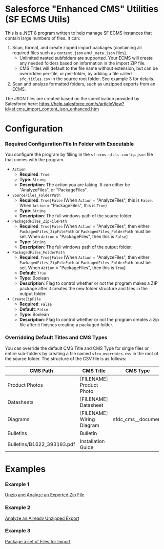# Salesforce "Enhanced CMS" Utilities (SF ECMS Utils)
 
This is a .NET 8 program written to help manage SF ECMS instances that contain large numbers of files. It can:

1. Scan, format, and create zipped import packages (containing all required files such as `content.json` and `_meta.json` files).
   * Unlimited nested subfolders are supported. Your ECMS will create any needed folders based on information in the import ZIP file.
   * CMS Titles will default to the file name without extension, but can be overridden per-file, or per-folder, by adding a file called `sfc_titles.csv` in the source root folder. See example 3 for details.
3. Scan and analyze formatted folders, such as unzipped exports from an ECMS.

The JSON files are created based on the specification provided by Salesforce here: https://help.salesforce.com/s/articleView?id=sf.cms_import_content_json_enhanced.htm

# Configuration

### Required Configuration File In Folder with Executable

You configure the program by filling in the `sf-ecms-utils-config.json` file that comes with the program.

* `Action`
  * **Required**: `True`
  * **Type**: `String`
  * **Description**: The action you are taking. It can either be "AnalyzeFiles", or "PackageFiles".
* `SourceFiles_FolderPath`
  * **Required**: `True|False` (When `Action` = "AnalyzeFiles", this is `False`. When `Action` = "PackageFiles", this is `True`)
  * **Type**: `String`
  * **Description**: The full windows path of the source folder.
* `PackagedFiles_ZipFilePath`
  * **Required**: `True|False` (When `Action` = "AnalyzeFiles", then either `PackagedFiles_ZipFilePath` or `PackagedFiles_FolderPath` must be set. When `Action` = "PackageFiles", then this is `False`)
  * **Type**: `String`
  * **Description**: The full windows path of the output folder.
* `PackagedFiles_FolderPath`
  * **Required**: `True|False` (When `Action` = "AnalyzeFiles", then either `PackagedFiles_ZipFilePath` or `PackagedFiles_FolderPath` must be set. When `Action` = "PackageFiles", then this is `True`)
  * **Default**: `True`
  * **Type**: Boolean
  * **Description**: Flag to control whether or not the program makes a ZIP package after it creates the new folder structure and files in the output folder.
* `CreateZipFile`
  * **Required**: `False`
  * **Default**: `False`
  * **Type**: Boolean
  * **Description**: Flag to control whether or not the program creates a zip file after it finishes creating a packaged folder.
 
### Overridding Default Titles and CMS Types

You can override the default CMS Title and CMS Type for single files or entire sub-folders by creating a file named `sfcu_overrides.csv` in the root of the source folder. The structure of the CSV file is as follows:

| CMS Path | CMS Title | CMS Type |
| -- | -- | -- |
| Product Photos | [FILENAME] Product Photo |
| Datasheets | [FILENAME] Datasheet |
| Diagrams | [FILENAME] Wiring Diagram | sfdc_cms__document |
| Bulletins | Bulletin |
| Bulletins/B1622_393193.pdf | Installation Guide |

# Examples

### Example 1
[Unzip and Analyze an Exported Zip File](https://github.com/functionaldevices-cis/sf-import-builder/tree/main/Examples/Example%201)

### Example 2
[Analyze an Already Unzipped Export](https://github.com/functionaldevices-cis/sf-import-builder/tree/main/Examples/Example%202)

### Example 3
[Package a set of Files for Import](https://github.com/functionaldevices-cis/sf-import-builder/tree/main/Examples/Example%203)
